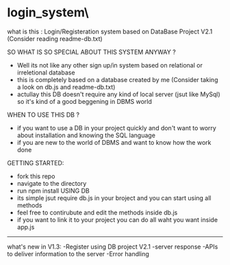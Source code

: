 # login_system\
what is this :
Login/Registeration system based on DataBase Project V2.1 (Consider reading readme-db.txt)

SO WHAT IS SO SPECIAL ABOUT THIS SYSTEM ANYWAY ?
- Well its not like any other sign up/in system based on relational or irreletional database 
- this is completely based on a database created by me (Consider taking a look on db.js and readme-db.txt)
- actullay this DB doesn't require any kind of local server (jsut like MySql) so it's kind of a good beggening in DBMS world 
 
 WHEN TO USE THIS DB ?
 - if you want to use a DB in your project quickly and don't want to worry about installation and knowing the SQL language 
 - if you are new to the world of DBMS and want to know how the work done

GETTING STARTED:
- fork this repo
- navigate to the directory
- run npm install 
USING DB
- its simple jsut require db.js in your broject and you can start using all methods 
- feel free to contirubute and edit the methods inside db.js 
- if you want to link it to your project you can do all waht you want inside app.js


----------------------------
what's new in V1.3:
-Register using DB project V2.1
-server response 
-APIs to deliver information to the server 
-Error handling 
